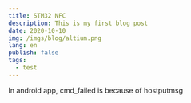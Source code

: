 ```yaml
---
title: STM32 NFC
description: This is my first blog post
date: 2020-10-10
img: /imgs/blog/altium.png
lang: en
publish: false
tags:
  - test
---
```

In android app, cmd_failed is because of hostputmsg

